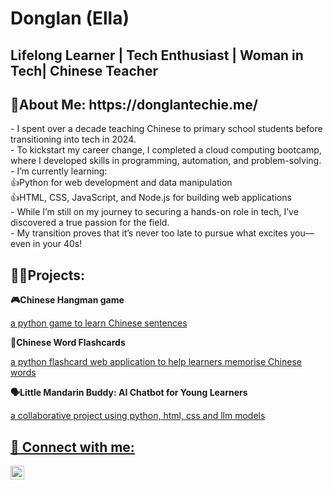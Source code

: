 <h1>Donglan (Ella)<br/></h1><h2>Lifelong Learner</a> | Tech Enthusiast</a> | Woman in Tech</a>| Chinese Teacher</a></h2>

<h2>🌱About Me: https://donglantechie.me/</h2> 
- I spent over a decade teaching Chinese to primary school students before transitioning into tech in 2024.<br>
- To kickstart my career change, I completed a cloud computing bootcamp, where I developed skills in programming, automation, and problem-solving.<br>
- I’m currently learning:<br>
👍Python for web development and data manipulation<br>
👍HTML, CSS, JavaScript, and Node.js for building web applications<br>
- While I’m still on my journey to securing a hands-on role in tech, I’ve discovered a true passion for the field.<br>
- My transition proves that it’s never too late to pursue what excites you—even in your 40s!<br>

<h2>👨‍💻Projects:</h2>
<p><b>🎮Chinese Hangman game</b></p>
<a href="https://chinese-hangman-game.azurewebsites.net/">a python game to learn Chinese sentences</a></p>
<p><b>📝Chinese Word Flashcards</b></p>
<a href="https://chinese-flashcards.azurewebsites.net/">a python flashcard web application to help learners memorise Chinese words</a></p>
<p><b>🗣️Little Mandarin Buddy: AI Chatbot for Young Learners</b></p>
<a href="https://child-chatbot-aneahubvf9bjgwh3.australiasoutheast-01.azurewebsites.net/">a collaborative project using python, html, css and llm models
<h2> 🤳 Connect with me:</h2>

[<img align="left" alt="DonglanLiang | LinkedIn" width="22px" src="https://cdn.jsdelivr.net/npm/simple-icons@v3/icons/linkedin.svg" />][linkedin]

[linkedin]: https://www.linkedin.com/in/donglan-liang-589271324/

<!--
**Donglan-digital/Donglan-digital** is a ✨ _special_ ✨ repository because its `README.md` (this file) appears on your GitHub profile.

Here are some ideas to get you started:

- 🔭 I’m currently working on ...
- 🌱 I’m currently learning ...
- 👯 I’m looking to collaborate on ...
- 🤔 I’m looking for help with ...
- 💬 Ask me about ...
- 📫 How to reach me: ...
- 😄 Pronouns: ...
- ⚡ Fun fact: ...
-->
